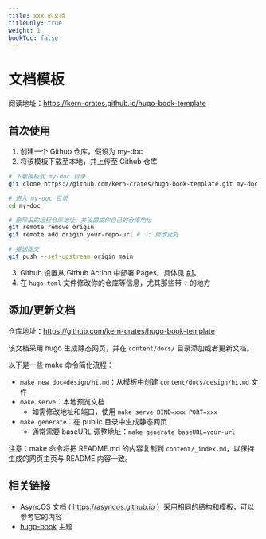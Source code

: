 ```yaml
---
title: xxx 的文档
titleOnly: true
weight: 1
bookToc: false
---
```


# 文档模板

阅读地址：<https://kern-crates.github.io/hugo-book-template>

## 首次使用

1. 创建一个 Github 仓库，假设为 my-doc
2. 将该模板下载至本地，并上传至 Github 仓库

```bash
# 下载模板到 my-doc 目录
git clone https://github.com/kern-crates/hugo-book-template.git my-doc

# 进入 my-doc 目录
cd my-doc

# 删除旧的远程仓库地址，并设置成你自己的仓库地址
git remote remove origin
git remote add origin your-repo-url # 💡: 修改此处

# 推送提交
git push --set-upstream origin main
```

3. Github 设置从 Github Action 中部署 Pages。具体见 [#1](https://github.com/kern-crates/hugo-book-template/issues/1)。
4. 在 `hugo.toml` 文件修改你的仓库等信息，尤其那些带 `💡` 的地方

## 添加/更新文档

仓库地址：<https://github.com/kern-crates/hugo-book-template>

该文档采用 hugo 生成静态网页，并在 `content/docs/` 目录添加或者更新文档。

以下是一些 make 命令简化流程：

* `make new doc=design/hi.md`：从模板中创建 `content/docs/design/hi.md` 文件
* `make serve`：本地预览文档
  * 如需修改地址和端口，使用 `make serve BIND=xxx PORT=xxx`
* `make generate`：在 public 目录中生成静态网页
  * 通常需要 baseURL 调整地址：`make generate baseURL=your-url`

注意：make 命令将把 README.md 的内容复制到 `content/_index.md`，以保持生成的网页主页与 README 内容一致。

## 相关链接

* AsyncOS 文档 ( <https://asyncos.github.io> ）采用相同的结构和模板，可以参考它的内容
* [hugo-book](https://github.com/alex-shpak/hugo-book) 主题
